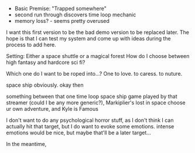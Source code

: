 - Basic Premise: "Trapped somewhere"
- second run through discovers time loop mechanic
- memory loss?  - seems pretty overused

I want this first version to be the bad demo version to be replaced later.
The hope is that I can test my system and come up with ideas during the process to add here.


Setting: Either a space shuttle or a magical forest
How do I choose between high fantasy and hardcore sci fi?

Which one do I want to be roped into...? One to love. to caress. to nuture.

space ship obviously. okay then

something between that one time loop space ship game played by that streamer (could I be any more generic?), Markiplier's lost in space choose ur own adventure, and Kyle is Famous

I don't want to do any psychological horror stuff, as I don't think I can actually hit that target, but I do want to evoke some emotions. intense emotions would be nice, but maybe that'll be a later target...

In the meantime, 